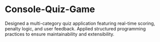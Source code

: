 # Console-Quiz-Game

Designed a multi-category quiz application featuring real-time scoring, penalty logic, and user feedback.
Applied structured programming practices to ensure maintainability and extensibility.
